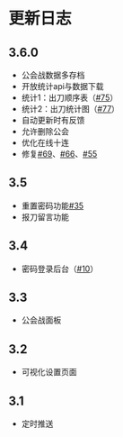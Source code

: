 # 更新日志

## 3.6.0

- 公会战数据多存档
- 开放统计api与数据下载
- 统计1：出刀顺序表（[#75](https://github.com/yuudi/yobot/pull/75)）
- 统计2：出刀统计图（[#77](https://github.com/yuudi/yobot/pull/77)）
- 自动更新时有反馈
- 允许删除公会
- 优化在线十连
- 修复[#69](https://github.com/yuudi/yobot/issues/69)、[#66](https://github.com/yuudi/yobot/issues/66)、[#55](https://github.com/yuudi/yobot/issues/55)

## 3.5

- 重置密码功能[#35](https://github.com/yuudi/yobot/pull/35)
- 报刀留言功能

## 3.4

- 密码登录后台（[#10](https://github.com/yuudi/yobot/pull/10)）

## 3.3

- 公会战面板

## 3.2

- 可视化设置页面

## 3.1

- 定时推送
